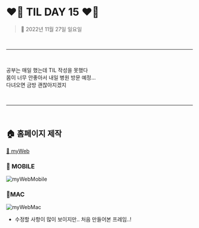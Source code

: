 # ❤️‍🔥 **TIL DAY 15** ❤️‍🔥

> 📆 2022년 11월 27일 일요일

<br>

---

<br>

공부는 매일 했는데 TIL 작성을 못했다 <br>
몸이 너무 안좋아서 내일 병원 방문 예정... <br>
다녀오면 금방 괜찮아지겠지 <br>

<br>

---

<br>

## 🏠 홈페이지 제작

[🔗 myWeb](https://nostaljian.github.io/Web/myWeb.html)

### 📍 MOBILE

![myWebMobile]()

### 📍MAC

![myWebMac]()

- 수정할 사항이 많이 보이지만.. 처음 만들어본 프레임..!

<!-- END -->